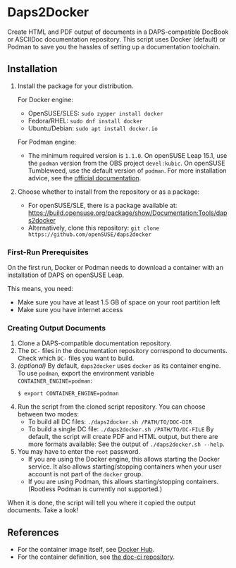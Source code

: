 # Daps2Docker

Create HTML and PDF output of documents in a DAPS-compatible DocBook or
ASCIIDoc documentation repository. This script uses Docker (default) or Podman
to save you the hassles of setting up a documentation toolchain.

## Installation

1. Install the package for your distribution.

   For Docker engine:
   *  OpenSUSE/SLES: `sudo zypper install docker`
   *  Fedora/RHEL: `sudo dnf install docker`
   *  Ubuntu/Debian: `sudo apt install docker.io`

   For Podman engine:
   *  The minimum required version is `1.1.0`.
      On openSUSE Leap 15.1, use the `podman` version from the OBS project
      `devel:kubic`. On openSUSE Tumbleweed, use the default version of `podman`.
      For more installation advice, see the [official documentation](https://github.com/containers/libpod/blob/master/install.md).


2. Choose whether to install from the repository or as a package:
   * For openSUSE/SLE, there is a package available at: https://build.opensuse.org/package/show/Documentation:Tools/daps2docker
   * Alternatively, clone this repository: `git clone https://github.com/openSUSE/daps2docker`


### First-Run Prerequisites

On the first run, Docker or Podman needs to download a container
with an installation of DAPS on openSUSE Leap.

This means, you need:

*  Make sure you have at least 1.5 GB of space on your root partition left
*  Make sure you have internet access


### Creating Output Documents

1. Clone a DAPS-compatible documentation repository.
2. The `DC-` files in the documentation repository correspond to documents.
   Check which `DC-` files you want to build.
3. *(optional)* By default, `daps2docker` uses `docker` as its container engine.
   To use `podman`, export the environment variable `CONTAINER_ENGINE=podman`:
   ```console
   $ export CONTAINER_ENGINE=podman
   ```
4. Run the script from the cloned script repository. You can choose between two
   modes:
   *  To build all DC files: `./daps2docker.sh /PATH/TO/DOC-DIR`
   *  To build a single DC file: `./daps2docker.sh /PATH/TO/DC-FILE`
   By default, the script will create PDF and HTML output, but there are
   more formats available: See the output of `./daps2docker.sh --help`.
5. You may have to enter the `root` password.
   *  If you are using the Docker engine, this allows starting the Docker
      service. It also allows starting/stopping containers when your user
      account is not part of the `docker` group.
   *  If you are using Podman, this allows starting/stopping containers.
      (Rootless Podman is currently not supported.)

When it is done, the script will tell you where it copied the output documents.
Take a look!

## References

* For the container image itself, see
  [Docker Hub](https://hub.docker.com/r/susedoc/ci).
* For the container definition, see
  [the doc-ci repository](https://github.com/openSUSE/doc-ci/tree/develop/build-docker-ci).
